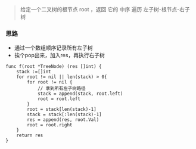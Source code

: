 > 给定一个二叉树的根节点 root ，返回 它的 中序 遍历  左子树-根节点-右子树


### 思路

- 通过一个数组顺序记录所有左子树
- 挨个pop出来，加入res，再执行右子树


```golang
func f(root *TreeNode) (res []int) {
    stack :=[]int
    for root != nil || len(stack) > 0{
        for root != nil {
            // 拿到所有左子树路径
            stack = append(stack, root.left)
            root = root.left
        }
        root = stack[len(stack)-1]
        stack = stack[:len(stack)-1]
        res = append(res, root.Val)
        root = root.right
    }
    return res
}
```